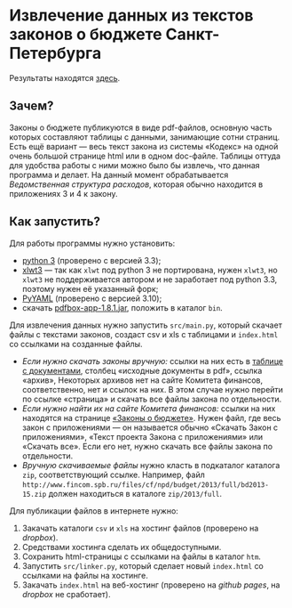 Извлечение данных из текстов законов о бюджете Санкт-Петербурга
===============================================================

Результаты находятся [здесь](http://antonkhorev.github.io/BudgetSpb/).

Зачем?
------

Законы о бюджете публикуются в виде pdf-файлов, основную часть которых составляют таблицы с данными, занимающие сотни страниц.
Есть ещё вариант — весь текст закона из системы «Кодекс» на одной очень большой странице html или в одном doc-файле.
Таблицы оттуда для удобства работы с ними можно было бы извлечь, что данная программа и делает.
На данный момент обрабатывается *Ведомственная структура расходов*, которая обычно находится в приложениях 3 и 4 к закону.

Как запустить?
--------------

Для работы программы нужно установить:

- [python 3](http://www.python.org/) (проверено с версией 3.3);
- [xlwt3](https://bitbucket.org/luensdorf/xlwt3) — так как `xlwt` под python 3 не портирована, нужен `xlwt3`,
  но `xlwt3` не поддерживается автором и не заработает под python 3.3, поэтому нужен её указанный форк;
- [PyYAML](http://pyyaml.org/wiki/PyYAML) (проверено с версией 3.10);
- скачать [pdfbox-app-1.8.1.jar](http://pdfbox.apache.org/downloads.html), положить в каталог `bin`.

Для извлечения данных нужно запустить `src/main.py`, который скачает файлы с текстами законов, создаст csv и xls с таблицами и `index.html` со ссылками на созданные файлы.

- *Если нужно скачать законы вручную:*
  ссылки на них есть в [таблице с документами](http://antonkhorev.github.io/BudgetSpb/), столбец «исходные документы в pdf», ссылка «архив»,
  Некоторых архивов нет на сайте Комитета финансов, соответственно, нет и ссылок на них.
  В этом случае нужно перейти по ссылке «страница» и скачать все файлы закона по отдельности.
- *Если нужно найти их на сайте Комитета финансов:*
  ссылки на них находятся на странице [«Законы о бюджете»](http://www.fincom.spb.ru/comfin/budjet/laws.htm).
  Нужен файл, где весь закон с приложениями — он называется обычно «Скачать Закон с приложениями», «Текст проекта Закона с приложениями» или «Скачать все».
  Если его нет, нужно скачать все файлы закона по отдельности.
- *Вручную скачиваемые файлы* нужно класть в подкаталог каталога `zip`, соответствующий ссылке.
  Например, файл `http://www.fincom.spb.ru/files/cf/npd/budget/2013/full/bd2013-15.zip` должен находиться в каталоге `zip/2013/full`.

Для публикации файлов в интернете нужно:

1. Закачать каталоги `csv` и `xls` на хостинг файлов (проверено на *dropbox*).
2. Средствами хостинга сделать их общедоступными.
3. Сохранить html-страницы с ссылками на файлы в каталог `htm`.
4. Запустить `src/linker.py`, который сделает новый `index.html` со ссылками на файлы на хостинге.
5. Закачать `index.html` на веб-хостинг (проверено на *github pages*, на *dropbox* не сработает).
